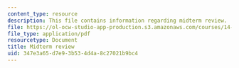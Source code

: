 ```yaml
---
content_type: resource
description: This file contains information regarding midterm review.
file: https://ol-ocw-studio-app-production.s3.amazonaws.com/courses/14-05-intermediate-macroeconomics-spring-2013/347e3a65d7e93b534d4a8c27021b9bc4_MIT14_05S13_midterm_revi.pdf
file_type: application/pdf
resourcetype: Document
title: Midterm review
uid: 347e3a65-d7e9-3b53-4d4a-8c27021b9bc4
---
```

